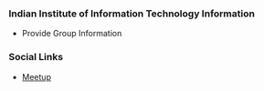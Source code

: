 ### Indian Institute of Information Technology Information
* Provide Group Information

### Social Links
* [Meetup](#)


